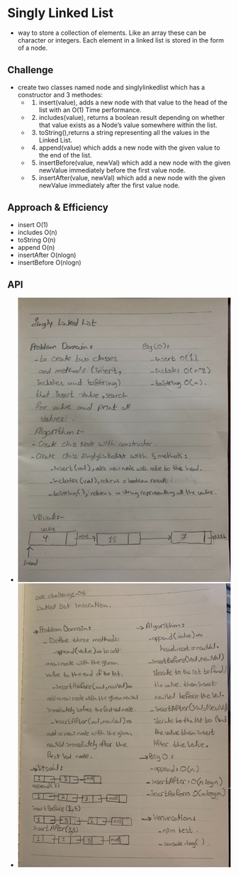 # Singly Linked List
  -  way to store a collection of elements. Like an array these can be character or integers. Each element in a linked list is stored in the form of a node.

## Challenge
- create two classes named node and singlylinkedlist which has a constructor and 3 methodes:
  - 1. insert(value), adds a new node with that value to the head of the list with an O(1) Time performance.
  - 2. includes(value), returns a boolean result depending on whether that value exists as a Node’s value somewhere within the list.
  - 3. toString(),returns a string representing all the values in the Linked List.
  - 4. append(value) which adds a new node with the given value to the end of the list.
  - 5. insertBefore(value, newVal) which add a new node with the given newValue immediately before the first value node.
  - 5. insertAfter(value, newVal) which add a new node with the given newValue immediately after the first value node.

## Approach & Efficiency
- insert O(1)
- includes O(n)
- toString O(n)
- append O(n)
- insertAfter O(nlogn)
- insertBefore O(nlogn)


## API
 - ![](../../assets/singly-linked-list.jpg)
 - ![](../../assets/insertions-linked-list.jpg)

